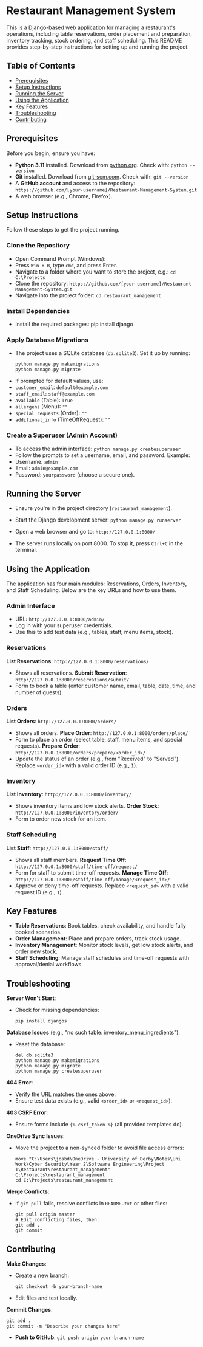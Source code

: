 # Restaurant Management System

This is a Django-based web application for managing a restaurant's operations, including table reservations, order placement and preparation, inventory tracking, stock ordering, and staff scheduling. This README provides step-by-step instructions for setting up and running the project.

## Table of Contents
- [Prerequisites](#prerequisites)
- [Setup Instructions](#setup-instructions)
- [Running the Server](#running-the-server)
- [Using the Application](#using-the-application)
- [Key Features](#key-features)
- [Troubleshooting](#troubleshooting)
- [Contributing](#contributing)

## Prerequisites
Before you begin, ensure you have:
- **Python 3.11** installed. Download from [python.org](https://www.python.org/downloads/). Check with: `python --version`
- **Git** installed. Download from [git-scm.com](https://git-scm.com/). Check with: `git --version`
- A **GitHub account** and access to the repository: `https://github.com/[your-username]/Restaurant-Management-System.git`
- A web browser (e.g., Chrome, Firefox).

## Setup Instructions
Follow these steps to get the project running.

### Clone the Repository
- Open Command Prompt (Windows):
- Press `Win + R`, type `cmd`, and press Enter.
- Navigate to a folder where you want to store the project, e.g.: `cd C:\Projects`
- Clone the repository: `https://github.com/[your-username]/Restaurant-Management-System.git`
- Navigate into the project folder: `cd restaurant_management`

### Install Dependencies
- Install the required packages: pip install django

### Apply Database Migrations
- The project uses a SQLite database (`db.sqlite3`). Set it up by running:
  ```
  python manage.py makemigrations
  python manage.py migrate
  ```
- If prompted for default values, use:
- `customer_email`: `default@example.com`
- `staff_email`: `staff@example.com`
- `available` (Table): `True`
- `allergens` (Menu): `""`
- `special_requests` (Order): `""`
- `additional_info` (TimeOffRequest): `""`

### Create a Superuser (Admin Account)
- To access the admin interface: `python manage.py createsuperuser`
- Follow the prompts to set a username, email, and password. Example:
- Username: `admin`
- Email: `admin@example.com`
- Password: `yourpassword` (choose a secure one).

## Running the Server
- Ensure you're in the project directory (`restaurant_management`).
- Start the Django development server: `python manage.py runserver`
- Open a web browser and go to: `http://127.0.0.1:8000/`

- The server runs locally on port 8000. To stop it, press `Ctrl+C` in the terminal.

## Using the Application
The application has four main modules: Reservations, Orders, Inventory, and Staff Scheduling. Below are the key URLs and how to use them.

### Admin Interface
- URL: `http://127.0.0.1:8000/admin/`
- Log in with your superuser credentials.
- Use this to add test data (e.g., tables, staff, menu items, stock).

### Reservations
**List Reservations**: `http://127.0.0.1:8000/reservations/`
- Shows all reservations.
**Submit Reservation**: `http://127.0.0.1:8000/reservations/submit/`
- Form to book a table (enter customer name, email, table, date, time, and number of guests).

### Orders
**List Orders**: `http://127.0.0.1:8000/orders/`
- Shows all orders.
**Place Order**: `http://127.0.0.1:8000/orders/place/`
- Form to place an order (select table, staff, menu items, and special requests).
**Prepare Order**: `http://127.0.0.1:8000/orders/prepare/<order_id>/`
- Update the status of an order (e.g., from "Received" to "Served"). Replace `<order_id>` with a valid order ID (e.g., `1`).

### Inventory
**List Inventory**: `http://127.0.0.1:8000/inventory/`
- Shows inventory items and low stock alerts.
**Order Stock**: `http://127.0.0.1:8000/inventory/order/`
- Form to order new stock for an item.

### Staff Scheduling
**List Staff**: `http://127.0.0.1:8000/staff/`
- Shows all staff members.
**Request Time Off**: `http://127.0.0.1:8000/staff/time-off/request/`
- Form for staff to submit time-off requests.
**Manage Time Off**: `http://127.0.0.1:8000/staff/time-off/manage/<request_id>/`
- Approve or deny time-off requests. Replace `<request_id>` with a valid request ID (e.g., `1`).

## Key Features
- **Table Reservations**: Book tables, check availability, and handle fully booked scenarios.
- **Order Management**: Place and prepare orders, track stock usage.
- **Inventory Management**: Monitor stock levels, get low stock alerts, and order new stock.
- **Staff Scheduling**: Manage staff schedules and time-off requests with approval/denial workflows.

## Troubleshooting
**Server Won't Start**:
- Check for missing dependencies:
  ```
  pip install djangos
  ```

**Database Issues** (e.g., "no such table: inventory_menu_ingredients"):
- Reset the database:
  ```
  del db.sqlite3
  python manage.py makemigrations
  python manage.py migrate
  python manage.py createsuperuser
  ```

**404 Error**:
- Verify the URL matches the ones above.
- Ensure test data exists (e.g., valid `<order_id>` or `<request_id>`).

**403 CSRF Error**:
- Ensure forms include `{% csrf_token %}` (all provided templates do).

**OneDrive Sync Issues**:
- Move the project to a non-synced folder to avoid file access errors:
  ```
  move "C:\Users\joabd\OneDrive - University of Derby\Notes\Uni Work\Cyber Security\Year 2\Software Engineering\Project 1\Restaurant\restaurant_management" C:\Projects\restaurant_management
  cd C:\Projects\restaurant_management
  ```

**Merge Conflicts**:
- If `git pull` fails, resolve conflicts in `README.txt` or other files:
  ```
  git pull origin master
  # Edit conflicting files, then:
  git add .
  git commit
  ```

## Contributing
**Make Changes**:
- Create a new branch:
  ```
  git checkout -b your-branch-name
  ```
- Edit files and test locally.

**Commit Changes**:
  ```
  git add .
  git commit -m "Describe your changes here"
  ```
- **Push to GitHub**: `git push origin your-branch-name`







































